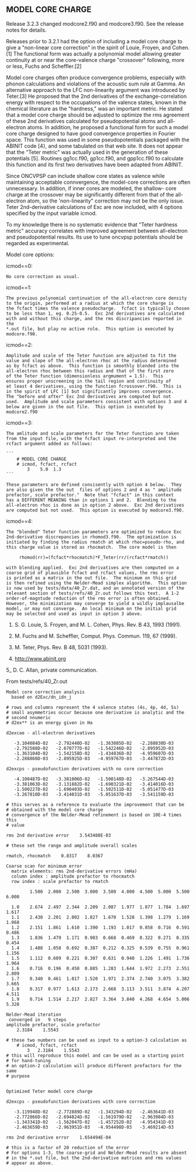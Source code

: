## MODEL CORE CHARGE

Release 3.2.3 changed modcore2.f90 and modcore3.f90.
See the release notes for details.

Releases prior to 3.2.1 had the option of including a model core charge
to give a "non-linear core correction" in the spirit of Louie, Froyen, and
Cohen.[1]
The functional form was actually a polynomial model allowing
greater continuity at or near the core-valence charge "crossover" following,
more or less, Fuchs and Scheffler.[2]

Model core charges often produce convergence problems, especially  with
phonon calculations and violations of the acoustic sum rule at Gamma.  An
alternative approach to the LFC non-linearity argument was introduced by
Teter.[3]  He proposed that the 2nd derivatives of the exchange-correlation
energy with respect to the occupations of the valence states, known in the
chemical literature as the "hardness," was an important metric.  He
stated that a model core charge should be adjusted to optimize the rms
agreement of these 2nd derivatives calculated for pseudopotential atoms
and all-electron atoms.  In addition, he proposed a functional form for
such a model core charge designed to have good convergence properties
in Fourier space.  This function was used in some pseudopotentials
packaged with the ABINIT code [4}, and some tabulated on that web site.
It  does not appear that the "Teter metric" was actually used in the
generation of these potentials [5].  Routines gg1cc.f90, gp1cc.f90, and
gpp1cc.f90 to calculate  this function and its first two derivatives have
been adapted from ABINIT.

Since ONCVPSP can include shallow core states as valence while
maintaining acceptable connvergence, the model-core corrections are
often unnecessary.  In addition, if inner cores are modeled, the shallow-
core charge at the crossover may be significantly different from that
of the all-electron atom, so the 'non-linearity" correction may not be
the only issue.  Teter 2nd-derivative calculations of Exc are now
included, with 4 options specified by the input variable icmod.

To my knowledge there is no systematic evidence that "Teter hardness
metric" accuracy correlates with improved agreement between all-electron
and pseudopotential results. Its use to tune oncvpsp potentials should be
regarded as experimental.

Model core options:

icmod==0:

    No core correction as usual.

icmod==1:

    The previous polynomial continuation of the all-electron core density
    to the origin, performed at a radius at which the core charge is
    the fcfact times the valence pseudocharge.  fcfact is typically chosen
    to be less than 1, eg. 0.25-0.5.  Exc 2nd derivatives are calculated
    with and without this charge, and the rms discripancies reported in the
    *.out file, but play no active role.  This option is executed by
    modcore.f90.

icmod==2:

    Amplitude and scale of the Teter function are adjusted to fit the
    value and slope of the all-electron rhoc at the radius determined
    as by fcfact as above.  This function is smoothly blended into the
    all-electron rhoc between this radius and that of the first zero
    of the Teter function (dimensionless argmument = 1.5).  This
    ensures proper unscreening in the tail region and continuity of
    at least 4 derivatives, using the function fcrossover.f90.  This is
    in the spirit of LFC [1] but significantly improves convergence.
    The "before and after" Exc 2nd derivatives are computed but not
    used.  Amplitude and scale parameters consistent with options 3 and 4
    below are given in the out file.  This option is executed by modcore2.f90

icmod==3:

    The amlitude and scale parameters for the Teter function are taken
    from the input file, with the fcfact input re-interpreted and the
    rcfact argument added as follows:

    ```
        # MODEL CORE CHARGE
        # icmod, fcfact, rcfact
            3    5.0  1.3
    ```

    These parameters are defined consisently with option 4 below.  They
    are also given the the out  files of options 2 and 4 as " amplitude
    prefactor, scale prefactor."  Note that "fcfact" in this context
    has a DIFFERENT MEANING than in options 1 and 2.  Blending to the
    all-electron rhoc is done as in option 2 above.  Exc 2nd derivatives
    are computed but not used.  This option is executed by modcore3.f90.

icmod==4:

    The "blended" Teter function parameters are optimized to reduce Exc
    2nd-derivative discrepancies in rhomod3.f90.  The optimization is
    initiated by finding the radius rmatch at which rhoc=pseudo-rho, and
    this charge value is stored as rhocmatch.  The core model is then

         rhomod(rr)=(fcfact*rhocmatch)*F_Teter(rr/(rcfact*rmatch))

    with blending applied.  Exc 2nd derivatives are then computed on a
    coarse grid of plausible fcfact and rcfact values, the rms error
    is printed as a matrix in the out file.  The minimum on this grid
    is then refined using the Nelder-Mead simplex algorithm.  This option
    is now used by tests/data/40_Zr.dat, and an annotated version of the
    relevant section of tests/refs/40_Zr.out follows this text.  A 1-2
    order-of-magntude reduction of the rms error is often obtained.
    However, the minimization may converge to yield a wildly implausalbe
    model, or may not converge.  An local minimum on the initial grid
    may be selected and used as input in option 3 above.

1) S. G. Louie, S. Froyen, and M. L. Cohen, Phys. Rev. B 43, 1993 (1991).

2) M. Fuchs and M. Scheffler, Comput. Phys. Commun. 119, 67 (1999).

3) M. Teter, Phys. Rev. B 48, 5031 (1993).

4) http://www.abinit.org

5_ D. C. Allan, private communication.


From tests/refs/40_Zr.out

```
Model core correction analysis
  based on d2Exc/dn_idn_j

# rows and columns represent the 4 valence states (4s, 4p, 4d, 5s)
# small asymmetries occur because one derivative is analytic and the
# second nnumeric
# d2ex** is an energy given in Ha

d2excae - all-electron derivatives

   -3.104084D-02   -2.792440D-02   -1.363085D-02   -2.288830D-03
   -2.792588D-02   -2.670777D-02   -1.542246D-02   -2.895952D-03
   -1.363104D-02   -1.542158D-02   -1.434836D-02   -4.959607D-03
   -2.288860D-03   -2.895925D-03   -4.959767D-03   -3.447872D-03

d2excps - pseudofunction derivatives with no core correction

   -4.100487D-02   -3.381006D-02   -1.500148D-02   -3.267544D-03
   -3.381063D-02   -3.131882D-02   -1.690321D-02   -3.414016D-03
   -1.500227D-02   -1.690403D-02   -1.502511D-02   -5.051477D-03
   -3.267810D-03   -3.414031D-03   -5.051637D-03   -3.541159D-03

# this serves as a reference to evaluate the improvement that can be
# obtained with the model core charge
# convergence of the Nelder-Mead refinement is based on 10E-4 times this
# value

rms 2nd derivative error    3.543488E-03

# these set the range and amplitude overall scales

rmatch, rhocmatch    0.8317    8.0367

Coarse scan for minimum error
  matrix elements: rms 2nd-derivative errors (mHa)
  column index : amplitude prefactor to rhocmatch
  row index : scale prefactor to rmatch

         1.500  2.000  2.500  3.000  3.500  4.000  4.500  5.000  5.500  6.000

  1.0    2.674  2.497  2.344  2.209  2.087  1.977  1.877  1.784  1.697  1.617
  1.1    2.430  2.201  2.002  1.827  1.670  1.528  1.398  1.279  1.169  1.068
  1.2    2.151  1.861  1.610  1.390  1.193  1.017  0.858  0.716  0.591  0.486
  1.3    1.836  1.479  1.171  0.903  0.668  0.469  0.322  0.271  0.335  0.454
  1.4    1.488  1.058  0.692  0.387  0.212  0.325  0.539  0.755  0.961  1.156
  1.5    1.112  0.609  0.221  0.307  0.631  0.940  1.226  1.491  1.736  1.964
  1.6    0.716  0.196  0.450  0.885  1.283  1.644  1.972  2.273  2.551  2.809
  1.7    0.340  0.461  1.017  1.520  1.971  2.374  2.740  3.075  3.382  3.665
  1.8    0.317  0.977  1.613  2.173  2.668  3.113  3.511  3.874  4.207  4.511
  1.9    0.714  1.514  2.217  2.827  3.364  3.840  4.268  4.654  5.006  5.328

Nelder-Mead iteration
 converged in   9 steps
amplitude prefactor, scale prefactor
    2.3184    1.5543

# these two numbers can be used as input to a option-3 calculation as
    # icmod, fcfact, rcfact
        3   2.3184    1.5543
# this will reproduce this model and can be used as a starting point
# for hand-tuning
# an option-2 calculation will produce different prefactors for the  same
# purpose


Optimized Teter model core charge

d2excps - pseudofunction derivatives with core correction

   -3.119948D-02   -2.772889D-02   -1.343294D-02   -2.463641D-03
   -2.772866D-02   -2.694824D-02   -1.561979D-02   -2.963984D-03
   -1.343341D-02   -1.562047D-02   -1.457252D-02   -4.954341D-03
   -2.463659D-03   -2.963951D-03   -4.954498D-03   -3.469214D-03

rms 2nd derivative error    1.654494E-04

# this is a factor of 20 reduction of the error
# For options 1-3, the coarse-grid and Nelder-Mead results are absent
# in the *.out file, but the 2nd-derivative matrices and rms values
# appear as above.
```
